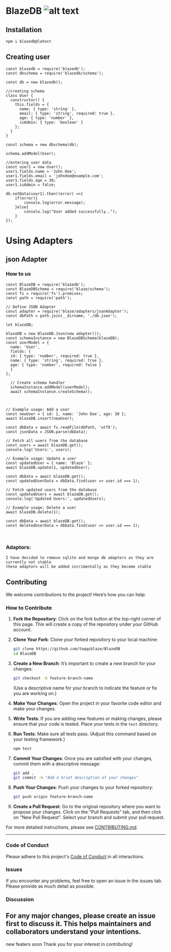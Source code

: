 # BlazeDB ![alt text](https://cdn-icons-png.flaticon.com/128/5246/5246837.png)

## Installation
`npm i blazedb@latest`


## Creating user

```
const blazedb = require('blazedb');
const dbschema = require('blazedb/schema');

const db = new blazedb();

//creating schema
class User {
  constructor() {
    this.fields = {
      name: { type: 'string' },
      email: { type: 'string', required: true },
      age: { type: 'number' },
      isAdmin: { type: 'boolean' }
    };
  }
}

const schema = new dbschema(db);

schema.addModel(User);

//entering user data
const user1 = new User();
user1.fields.name = 'John Doe';
user1.fields.email = 'johndoe@example.com';
user1.fields.age = 30;
user1.isAdmin = false;

db.setData(user1).then((error) =>{
    if(error){
        console.log(error.message);
    }else{
        console.log("User added successfully..");
    }
});
```

# Using Adapters

## json Adapter

### How to us


```
const BlazeDB = require('blazedb'); 
const BlazeDBSchema = require('blaze/schema');
const fs = require('fs').promises;
const path = require('path');

// Define JSON Adapter
const adapter = require('blaze/adapters/jsonAdapter');
const dbPath = path.join(__dirname, './db.json');

let blazeDB;

blazeDB = new BlazeDB.Json(new adapter());
const schemaInstance = new BlazeDBSchema(blazeDB);
const userModel = {
  name: 'User',
  fields: {
  id: { type: 'number', required: true },
  name: { type: 'string', required: true },
  age: { type: 'number', required: false }
  }
};

  // Create schema handler
  schemaInstance.addModel(userModel);
  await schemaInstance.createSchema();

 

// Example usage: Add a user
const newUser = { id: 1, name: 'John Doe', age: 30 };
await blazeDB.insert(newUser);

const dbData = await fs.readFile(dbPath, 'utf8');
const jsonData = JSON.parse(dbData);

// Fetch all users from the database
const users = await blazeDB.get();
console.log('Users:', users);

// Example usage: Update a user
const updatedUser = { name: 'Blaze' };
await blazeDB.update(1, updatedUser);

const dbData = await blazeDB.get();
const updatedUserData = dbData.find(user => user.id === 1);

// Fetch updated users from the database
const updatedUsers = await blazeDB.get();
console.log('Updated Users:', updatedUsers);

// Example usage: Delete a user
await blazeDB.delete(1);

const dbData = await blazeDB.get();
const deletedUserData = dbData.find(user => user.id === 1);



```
### Adaptors:
```
I have decided to remove sqlite and mongo db adaptors as they are currently not stable
these adaptors will be added incrimentally as they become stable
```

## Contributing

We welcome contributions to the project! Here’s how you can help:

### How to Contribute

1. **Fork the Repository**: Click on the fork button at the top-right corner of this page. This will create a copy of the repository under your GitHub account.

2. **Clone Your Fork**: Clone your forked repository to your local machine:
    ```bash
    git clone https://github.com/taqqsblaze/BlazeDB
    cd BlazeDB
    ```

3. **Create a New Branch**: It’s important to create a new branch for your changes:
    ```bash
    git checkout -b feature-branch-name
    ```
    (Use a descriptive name for your branch to indicate the feature or fix you are working on.)

4. **Make Your Changes**: Open the project in your favorite code editor and make your changes.

5. **Write Tests**: If you are adding new features or making changes, please ensure that your code is tested. Place your tests in the `test` directory.

6. **Run Tests**: Make sure all tests pass. (Adjust this command based on your testing framework.)
    ```bash
    npm test
    ```

7. **Commit Your Changes**: Once you are satisfied with your changes, commit them with a descriptive message:
    ```bash
    git add .
    git commit -m "Add a brief description of your changes"
    ```

8. **Push Your Changes**: Push your changes to your forked repository:
    ```bash
    git push origin feature-branch-name
    ```

9. **Create a Pull Request**: Go to the original repository where you want to propose your changes. Click on the "Pull Requests" tab, and then click on "New Pull Request". Select your branch and submit your pull request.


For more detailed instructions, please see [CONTRIBUTING.md](CONTRIBUTING.md).
<hr>

### Code of Conduct

Please adhere to this project's [Code of Conduct](CODE_OF_CONDUCT.md) in all interactions.

### Issues

If you encounter any problems, feel free to open an issue in the issues tab. Please provide as much detail as possible.

### Discussion

For any major changes, please create an issue first to discuss it. This helps maintainers and collaborators understand your intentions.
---
new featers soon
Thank you for your interest in contributing!